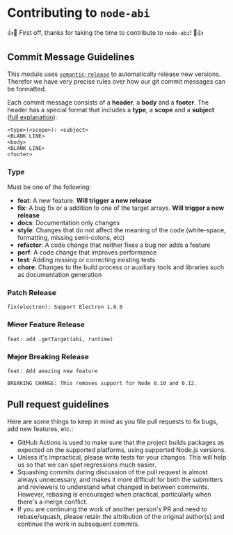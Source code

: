 # Contributing to `node-abi`

:+1::tada: First off, thanks for taking the time to contribute to `node-abi`! :tada::+1:

## Commit Message Guidelines

This module uses [`semantic-release`](https://github.com/semantic-release/semantic-release) to automatically release new versions.
Therefor we have very precise rules over how our git commit messages can be formatted.

Each commit message consists of a **header**, a **body** and a **footer**.  The header has a special
format that includes a **type**, a **scope** and a **subject** ([full explanation](https://github.com/stevemao/conventional-changelog-angular/blob/master/convention.md)):

```
<type>(<scope>): <subject>
<BLANK LINE>
<body>
<BLANK LINE>
<footer>
```

### Type

Must be one of the following:

- **feat**: A new feature. **Will trigger a new release**
- **fix**: A bug fix or a addition to one of the target arrays. **Will trigger a new release**
- **docs**: Documentation only changes
- **style**: Changes that do not affect the meaning of the code (white-space, formatting, missing semi-colons, etc)
- **refactor**: A code change that neither fixes a bug nor adds a feature
- **perf**: A code change that improves performance
- **test**: Adding missing or correcting existing tests
- **chore**: Changes to the build process or auxiliary tools and libraries such as documentation generation


### Patch Release

```
fix(electron): Support Electron 1.8.0
```

### ~~Minor~~ Feature Release

```
feat: add .getTarget(abi, runtime)
```

### ~~Major~~ Breaking Release

```
feat: Add amazing new feature

BREAKING CHANGE: This removes support for Node 0.10 and 0.12.
```

## Pull request guidelines

Here are some things to keep in mind as you file pull requests to fix bugs, add new features, etc.:

- GitHub Actions is used to make sure that the project builds packages as expected on the supported platforms, using supported Node.js versions.
- Unless it's impractical, please write tests for your changes. This will help us so that we can spot regressions much easier.
- Squashing commits during discussion of the pull request is almost always unnecessary, and makes it more difficult for both the submitters and reviewers to understand what changed in between comments. However, rebasing is encouraged when practical, particularly when there's a merge conflict.
- If you are continuing the work of another person's PR and need to rebase/squash, please retain the attribution of the original author(s) and continue the work in subsequent commits.

